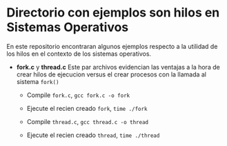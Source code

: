 Directorio con ejemplos son hilos en Sistemas Operativos
========================================================

En este repositorio encontraran algunos ejemplos respecto a la utilidad de los hilos en el contexto de los sistemas operativos.

* **fork.c** y **thread.c** Este par archivos evidencian las ventajas a la hora de crear hilos de ejecucion versus el crear procesos con la llamada al sistema `fork()`
	* Compile `fork.c`, `gcc fork.c -o fork`

	* Ejecute el recien creado `fork`, `time ./fork` 

	* Compile `thread.c`, `gcc thread.c -o thread`

	* Ejecute el recien creado `thread`, `time ./thread`


